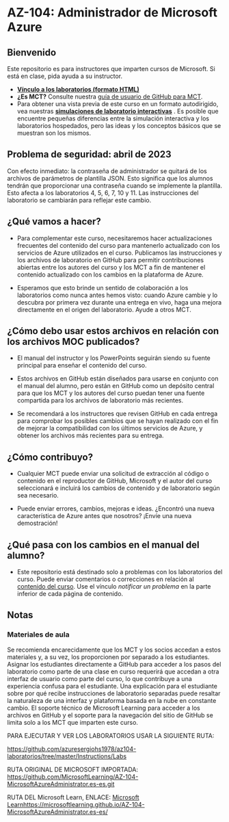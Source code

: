 # AZ-104: Administrador de Microsoft Azure

## Bienvenido

Este repositorio es para instructores que imparten cursos de Microsoft. Si está en clase, pida ayuda a su instructor. 

- **[Vínculo a los laboratorios (formato HTML)](https://microsoftlearning.github.io/AZ-104-MicrosoftAzureAdministrator/)**
- **¿Es MCT?** Consulte nuestra [guía de usuario de GitHub para MCT](https://microsoftlearning.github.io/MCT-User-Guide/).
- Para obtener una vista previa de este curso en un formato autodirigido, vea nuestras **[simulaciones de laboratorio interactivas](https://mslabs.cloudguides.com/guides/AZ-104%20Exam%20Guide%20-%20Microsoft%20Azure%20Administrator)** . Es posible que encuentre pequeñas diferencias entre la simulación interactiva y los laboratorios hospedados, pero las ideas y los conceptos básicos que se muestran son los mismos.

## Problema de seguridad: abril de 2023

Con efecto inmediato: la contraseña de administrador se quitará de los archivos de parámetros de plantilla JSON. Esto significa que los alumnos tendrán que proporcionar una contraseña cuando se implemente la plantilla. Esto afecta a los laboratorios 4, 5, 6, 7, 10 y 11.  Las instrucciones del laboratorio se cambiarán para reflejar este cambio. 

## ¿Qué vamos a hacer?

- Para complementar este curso, necesitaremos hacer actualizaciones frecuentes del contenido del curso para mantenerlo actualizado con los servicios de Azure utilizados en el curso.  Publicamos las instrucciones y los archivos de laboratorio en GitHub para permitir contribuciones abiertas entre los autores del curso y los MCT a fin de mantener el contenido actualizado con los cambios en la plataforma de Azure.

- Esperamos que esto brinde un sentido de colaboración a los laboratorios como nunca antes hemos visto: cuando Azure cambie y lo descubra por primera vez durante una entrega en vivo, haga una mejora directamente en el origen del laboratorio.  Ayude a otros MCT.

## ¿Cómo debo usar estos archivos en relación con los archivos MOC publicados?

- El manual del instructor y los PowerPoints seguirán siendo su fuente principal para enseñar el contenido del curso.

- Estos archivos en GitHub están diseñados para usarse en conjunto con el manual del alumno, pero están en GitHub como un depósito central para que los MCT y los autores del curso puedan tener una fuente compartida para los archivos de laboratorio más recientes.

- Se recomendará a los instructores que revisen GitHub en cada entrega para comprobar los posibles cambios que se hayan realizado con el fin de mejorar la compatibilidad con los últimos servicios de Azure, y obtener los archivos más recientes para su entrega.

## ¿Cómo contribuyo?

- Cualquier MCT puede enviar una solicitud de extracción al código o contenido en el reproductor de GitHub, Microsoft y el autor del curso seleccionará e incluirá los cambios de contenido y de laboratorio según sea necesario.

- Puede enviar errores, cambios, mejoras e ideas.  ¿Encontró una nueva característica de Azure antes que nosotros?  ¡Envíe una nueva demostración!

## ¿Qué pasa con los cambios en el manual del alumno?

- Este repositorio está destinado solo a problemas con los laboratorios del curso. Puede enviar comentarios o correcciones en relación al [contenido del curso](https://docs.microsoft.com/learn/certifications/courses/az-104t00). Use el vínculo _notificar un problema_ en la parte inferior de cada página de contenido.

## Notas

### Materiales de aula

Se recomienda encarecidamente que los MCT y los socios accedan a estos materiales y, a su vez, los proporcionen por separado a los estudiantes.  Asignar los estudiantes directamente a GitHub para acceder a los pasos del laboratorio como parte de una clase en curso requerirá que accedan a otra interfaz de usuario como parte del curso, lo que contribuye a una experiencia confusa para el estudiante. Una explicación para el estudiante sobre por qué recibe instrucciones de laboratorio separadas puede resaltar la naturaleza de una interfaz y plataforma basada en la nube en constante cambio. El soporte técnico de Microsoft Learning para acceder a los archivos en GitHub y el soporte para la navegación del sitio de GitHub se limita solo a los MCT que imparten este curso.

PARA EJECUTAR Y VER LOS LABORATORIOS USAR LA SIGUIENTE RUTA:

https://github.com/azuresergiohs1978/az104-laboratorios/tree/master/Instructions/Labs


RUTA ORIGINAL DE MICROSOFT IMPORTADA: https://github.com/MicrosoftLearning/AZ-104-MicrosoftAzureAdministrator.es-es.git

RUTA DEL Microsoft Learn, ENLACE: [Microsoft Learn](https://microsoftlearning.github.io/AZ-104-MicrosoftAzureAdministrator.es-es/)https://microsoftlearning.github.io/AZ-104-MicrosoftAzureAdministrator.es-es/
